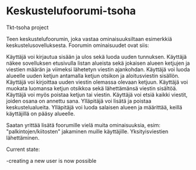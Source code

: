 # Keskustelufoorumi-tsoha
Tkt-tsoha project

Teen keskustelufoorumin, joka vastaa ominaisuuksiltaan esimerkkiä keskustelusovelluksesta.
Foorumin ominaisuudet ovat siis:

Käyttäjä voi kirjautua sisään ja ulos sekä luoda uuden tunnuksen.
Käyttäjä näkee sovelluksen etusivulla listan alueista sekä jokaisen alueen ketjujen ja viestien määrän ja viimeksi lähetetyn viestin ajankohdan.
Käyttäjä voi luoda alueelle uuden ketjun antamalla ketjun otsikon ja aloitusviestin sisällön.
Käyttäjä voi kirjoittaa uuden viestin olemassa olevaan ketjuun.
Käyttäjä voi muokata luomansa ketjun otsikkoa sekä lähettämänsä viestin sisältöä. Käyttäjä voi myös poistaa ketjun tai viestin.
Käyttäjä voi etsiä kaikki viestit, joiden osana on annettu sana.
Ylläpitäjä voi lisätä ja poistaa keskustelualueita.
Ylläpitäjä voi luoda salaisen alueen ja määrittää, keillä käyttäjillä on pääsy alueelle.

Saatan yrittää lisätä foorumille vielä muita ominaisuuksia,
esim: 
"palkintojen/kiitosten" jakaminen muille käyttäjille.
Yksityisviestien lähettäminen.

Current state:

-creating a new user is now possible
